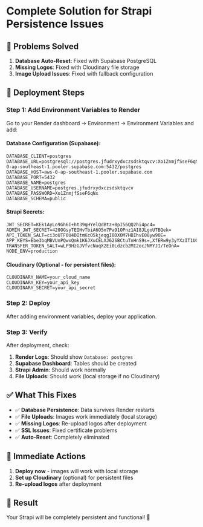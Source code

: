 # Complete Solution for Strapi Persistence Issues

## 🎯 **Problems Solved**

1. **Database Auto-Reset**: Fixed with Supabase PostgreSQL
2. **Missing Logos**: Fixed with Cloudinary file storage
3. **Image Upload Issues**: Fixed with fallback configuration

## 🚀 **Deployment Steps**

### **Step 1: Add Environment Variables to Render**

Go to your Render dashboard → Environment → Environment Variables and add:

#### **Database Configuration (Supabase):**
```
DATABASE_CLIENT=postgres
DATABASE_URL=postgresql://postgres.jfudrxydxczsdsktqvcv:Xo1ZnmjfSseF6qNx@aws-0-ap-southeast-1.pooler.supabase.com:5432/postgres
DATABASE_HOST=aws-0-ap-southeast-1.pooler.supabase.com
DATABASE_PORT=5432
DATABASE_NAME=postgres
DATABASE_USERNAME=postgres.jfudrxydxczsdsktqvcv
DATABASE_PASSWORD=Xo1ZnmjfSseF6qNx
DATABASE_SCHEMA=public
```

#### **Strapi Secrets:**
```
JWT_SECRET=KEk1AyLo9Gh6I+ht39qHYelQdBtz+8pI56QQ2hi4pc4=
ADMIN_JWT_SECRET=420OGsyTEIHvTbiA6O5m7Pa91OPnz1AI8JLgoUTBQek=
API_TOKEN_SALT=ci3oUTF0U4DItmKcO5kjeqgI0DXOM7HBIhvE08yw9OE=
APP_KEYS=Ebe3bqMBVUnPQwxQmk1K6JXuCELXJ62SBCtuTnHnS9s=,XfERw9y3yYXzIT1UQmLAgmqI5opBzSTr+F6NVFTZUGk=,CPSXkMj3n7Y8h/5zopXDPvvnsc4seboe5SJZTfPmEdY=,de95iRZD9Cr65BbcFAlA5as4gSMWJnOw0Y6ku2aINVw=
TRANSFER_TOKEN_SALT=wLP9HzGJVfvcNuqX2Ei0Ldzcb2MI2ocJNMYJI/TeOnA=
NODE_ENV=production
```

#### **Cloudinary (Optional - for persistent files):**
```
CLOUDINARY_NAME=your_cloud_name
CLOUDINARY_KEY=your_api_key
CLOUDINARY_SECRET=your_api_secret
```

### **Step 2: Deploy**
After adding environment variables, deploy your application.

### **Step 3: Verify**
After deployment, check:
1. **Render Logs**: Should show `Database: postgres`
2. **Supabase Dashboard**: Tables should be created
3. **Strapi Admin**: Should work normally
4. **File Uploads**: Should work (local storage if no Cloudinary)

## ✅ **What This Fixes**

- ✅ **Database Persistence**: Data survives Render restarts
- ✅ **File Uploads**: Images work immediately (local storage)
- ✅ **Missing Logos**: Re-upload logos after deployment
- ✅ **SSL Issues**: Fixed certificate problems
- ✅ **Auto-Reset**: Completely eliminated

## 🔧 **Immediate Actions**

1. **Deploy now** - images will work with local storage
2. **Set up Cloudinary** (optional) for persistent files
3. **Re-upload logos** after deployment

## 🎯 **Result**

Your Strapi will be completely persistent and functional! 🎉 